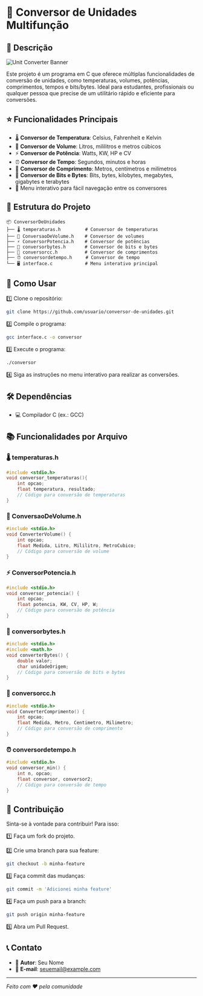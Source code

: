 # 🔄 Conversor de Unidades Multifunção 

## 📝 Descrição
![Unit Converter Banner](https://www.embedgooglemap.net/wp-content/uploads/2019/09/calculator.jpg)

Este projeto é um programa em C que oferece múltiplas funcionalidades de conversão de unidades, como temperaturas, volumes, potências, comprimentos, tempos e bits/bytes. Ideal para estudantes, profissionais ou qualquer pessoa que precise de um utilitário rápido e eficiente para conversões.

## ⭐ Funcionalidades Principais

- 🌡️ **Conversor de Temperatura**: Celsius, Fahrenheit e Kelvin
- 🧪 **Conversor de Volume**: Litros, mililitros e metros cúbicos
- ⚡ **Conversor de Potência**: Watts, KW, HP e CV
- ⏰ **Conversor de Tempo**: Segundos, minutos e horas
- 📏 **Conversor de Comprimento**: Metros, centímetros e milímetros
- 💾 **Conversor de Bits e Bytes**: Bits, bytes, kilobytes, megabytes, gigabytes e terabytes
- 📱 Menu interativo para fácil navegação entre os conversores

## 📂 Estrutura do Projeto 

```
📦 ConversorDeUnidades
├── 🌡️ temperaturas.h         # Conversor de temperaturas
├── 🧪 ConversaoDeVolume.h    # Conversor de volumes
├── ⚡ ConversorPotencia.h    # Conversor de potências
├── 💾 conversorbytes.h       # Conversor de bits e bytes
├── 📏 conversorcc.h          # Conversor de comprimentos
├── ⏰ conversordetempo.h     # Conversor de tempo
└── 🖥️ interface.c            # Menu interativo principal
```

## 🚀 Como Usar

1️⃣ Clone o repositório:
```bash
git clone https://github.com/usuario/conversor-de-unidades.git
```

2️⃣ Compile o programa:
```bash
gcc interface.c -o conversor
```

3️⃣ Execute o programa:
```bash
./conversor
```

4️⃣ Siga as instruções no menu interativo para realizar as conversões.

## 🛠️ Dependências

- 💻 Compilador C (ex.: GCC)

## 📚 Funcionalidades por Arquivo

### 🌡️ temperaturas.h
```c
#include <stdio.h>
void conversor_temperaturas(){
    int opcao;
    float temperatura, resultado;
    // Código para conversão de temperaturas
}
```

### 🧪 ConversaoDeVolume.h
```c
#include <stdio.h>
void ConverterVolume() {
    int opcao;
    float Medida, Litro, Mililitro, MetroCubico;
    // Código para conversão de volume
}
```

### ⚡ ConversorPotencia.h
```c
#include <stdio.h>
void conversor_potencia() {
    int opcao;
    float potencia, KW, CV, HP, W;
    // Código para conversão de potência
}
```

### 💾 conversorbytes.h
```c
#include <stdio.h>
#include <math.h>
void converterBytes() {
    double valor;
    char unidadeOrigem;
    // Código para conversão de bits e bytes
}
```

### 📏 conversorcc.h
```c
#include <stdio.h>
void ConverterComprimento() {
    int opcao;
    float Medida, Metro, Centimetro, Milimetro;
    // Código para conversão de comprimento
}
```

### ⏰ conversordetempo.h
```c
#include <stdio.h>
void conversor_min() {
    int n, opcao;
    float conversor, conversor2;
    // Código para conversão de tempo
}
```

## 🤝 Contribuição

Sinta-se à vontade para contribuir! Para isso:

1️⃣ Faça um fork do projeto.

2️⃣ Crie uma branch para sua feature:
```bash
git checkout -b minha-feature
```

3️⃣ Faça commit das mudanças:
```bash
git commit -m 'Adicionei minha feature'
```

4️⃣ Faça um push para a branch:
```bash
git push origin minha-feature
```

5️⃣ Abra um Pull Request.

## 📞 Contato

- 👤 **Autor**: Seu Nome
- 📧 **E-mail**: seuemail@example.com

---
*Feito com ❤️ pela comunidade*

